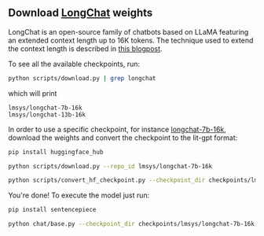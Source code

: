 ## Download [LongChat](https://lmsys.org/blog/2023-06-29-longchat) weights

LongChat is an open-source family of chatbots based on LLaMA featuring an extended context length up to 16K tokens.
The technique used to extend the context length is described in [this blogpost](https://kaiokendev.github.io/context).

To see all the available checkpoints, run:

```bash
python scripts/download.py | grep longchat
```

which will print

```text
lmsys/longchat-7b-16k
lmsys/longchat-13b-16k
```

In order to use a specific checkpoint, for instance [longchat-7b-16k](https://huggingface.co/lmsys/longchat-7b-16k), download the weights and convert the checkpoint to the lit-gpt format:

```bash
pip install huggingface_hub

python scripts/download.py --repo_id lmsys/longchat-7b-16k

python scripts/convert_hf_checkpoint.py --checkpoint_dir checkpoints/lmsys/longchat-7b-16k
```

You're done! To execute the model just run:

```bash
pip install sentencepiece

python chat/base.py --checkpoint_dir checkpoints/lmsys/longchat-7b-16k
```
